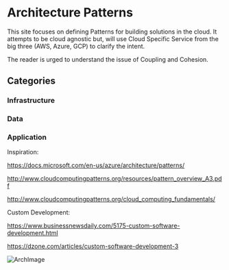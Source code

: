# Architecture Patterns

This site focuses on defining Patterns for building solutions in the cloud.  It attempts to be cloud agnostic but, will use Cloud Specific Service from the big three (AWS, Azure, GCP) to clarify the intent.

The reader is urged to understand the issue of Coupling and Cohesion.

## Categories

### Infrastructure

### Data

### Application


Inspiration:

https://docs.microsoft.com/en-us/azure/architecture/patterns/

http://www.cloudcomputingpatterns.org/resources/pattern_overview_A3.pdf

http://www.cloudcomputingpatterns.org/cloud_computing_fundamentals/


Custom Development:

https://www.businessnewsdaily.com/5175-custom-software-development.html

https://dzone.com/articles/custom-software-development-3


![ArchImage](test.png)
